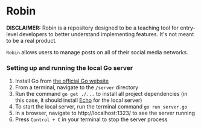 # Robin
**DISCLAIMER:** Robin is a repository designed to be a teaching tool for entry-level developers to better understand implementing features.  It's not meant to be a real product.

`Robin` allows users to manage posts on all of their social media networks. 

### Setting up and running the local Go server
1) Install Go from [the official Go website](https://go.dev/)
2) From a terminal, navigate to the `/server` directory
3) Run the command `go get ./...` to install all project dependencies (in this case, it should install [Echo](https://echo.labstack.com/guide/) for the local server)
4) To start the local server, run the terminal command `go run server.go`
5) In a browser, navigate to http://localhost:1323/ to see the server running
6) Press `Control + C` in your terminal to stop the server process